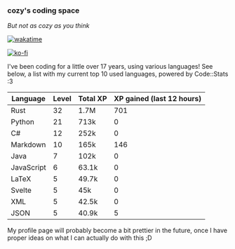 ### cozy's coding space
*But not as cozy as you think*

[![wakatime](https://wakatime.com/badge/user/c0ba07bb-3421-41be-bd1a-d611e670f250.svg)](https://wakatime.com/@c0ba07bb-3421-41be-bd1a-d611e670f250)

[![ko-fi](https://ko-fi.com/img/githubbutton_sm.svg)](https://ko-fi.com/J3J75ITL4)

I've been coding for a little over 17 years, using various languages! See below, a list with my current top 10 used languages, powered by Code::Stats :3
    
| Language | Level | Total XP | XP gained (last 12 hours) |
| --- | --- | --- | --- |
| Rust | 32 | 1.7M | 701 |
| Python | 21 | 713k | 0 |
| C# | 12 | 252k | 0 |
| Markdown | 10 | 165k | 146 |
| Java | 7 | 102k | 0 |
| JavaScript | 6 | 63.1k | 0 |
| LaTeX | 5 | 49.7k | 0 |
| Svelte | 5 | 45k | 0 |
| XML | 5 | 42.5k | 0 |
| JSON | 5 | 40.9k | 5 |
    
My profile page will probably become a bit prettier in the future, once I have proper ideas on what I can actually do with this ;D